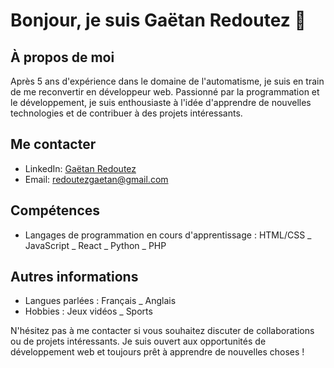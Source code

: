 # Bonjour, je suis Gaëtan Redoutez 👋

## À propos de moi
Après 5 ans d'expérience dans le domaine de l'automatisme, je suis en train de me reconvertir en développeur web. 
Passionné par la programmation et le développement, je suis enthousiaste à l'idée d'apprendre de nouvelles technologies et de contribuer à des projets intéressants.

## Me contacter
- LinkedIn: [Gaëtan Redoutez](https://www.linkedin.com/in/ga%C3%ABtan-redoutez-b090a317b/)
- Email: redoutezgaetan@gmail.com

## Compétences
- Langages de programmation en cours d'apprentissage : HTML/CSS _ JavaScript _ React _ Python _ PHP

## Autres informations
- Langues parlées : Français _ Anglais
- Hobbies : Jeux vidéos _ Sports

N'hésitez pas à me contacter si vous souhaitez discuter de collaborations ou de projets intéressants. Je suis ouvert aux opportunités de développement web et toujours prêt à apprendre de nouvelles choses !
